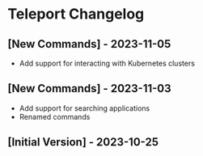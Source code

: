 # Teleport Changelog

## [New Commands] - 2023-11-05
- Add support for interacting with Kubernetes clusters

## [New Commands] - 2023-11-03
- Add support for searching applications
- Renamed commands

## [Initial Version] - 2023-10-25
